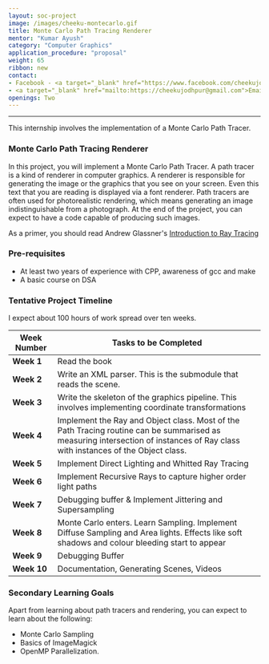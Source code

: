```yaml
---
layout: soc-project
image: /images/cheeku-montecarlo.gif
title: Monte Carlo Path Tracing Renderer
mentor: "Kumar Ayush"
category: "Computer Graphics"
application_procedure: "proposal"
weight: 65
ribbon: new
contact:
- Facebook - <a target="_blank" href="https://www.facebook.com/cheekujodhpur">Kumar Ayush</a>
- <a target="_blank" href="mailto:https://cheekujodhpur@gmail.com">Email ID</a> - cheekujodhpur@gmail.com
openings: Two
---
```


---

This internship involves the implementation of a Monte Carlo Path Tracer.

<!--break-->

### Monte Carlo Path Tracing Renderer
In this project, you will implement a Monte Carlo Path Tracer. A path tracer is a kind of renderer in computer graphics. A renderer is responsible for generating the image or the graphics that you see on your screen. Even this text that you are reading is displayed via a font renderer. Path tracers are often used for photorealistic rendering, which means generating an image indistinguishable from a photograph. At the end of the project, you can expect to have a code capable of producing such images.

<!--break-->

As a primer, you should read Andrew Glassner's [Introduction to Ray Tracing](https://www.goodreads.com/book/show/1441550.An_Introduction_to_Ray_Tracing)

<!--break-->

### Pre-requisites
- At least two years of experience with CPP, awareness of gcc and make
- A basic course on DSA

<!--break-->

### Tentative Project Timeline

I expect about 100 hours of work spread over ten weeks.

<!--break-->

|Week Number  | Tasks to be Completed|
|--- | --- | 
|**Week 1** |Read the book|
|**Week 2** |Write an XML parser. This is the submodule that reads the scene.|
|**Week 3** |Write the skeleton of the graphics pipeline. This involves implementing coordinate transformations|
|**Week 4** |Implement the Ray and Object class. Most of the Path Tracing routine can be summarised as measuring intersection of instances of Ray class with instances of the Object class.|
|**Week 5** |Implement Direct Lighting and Whitted Ray Tracing|
|**Week 6** |Implement Recursive Rays to capture higher order light paths|
|**Week 7** |Debugging buffer & Implement Jittering and Supersampling|
|**Week 8** |Monte Carlo enters. Learn Sampling. Implement Diffuse Sampling and Area lights. Effects like soft shadows and colour bleeding start to appear|
|**Week 9** |Debugging Buffer|
|**Week 10**|Documentation, Generating Scenes, Videos

<!--break-->

### Secondary Learning Goals
Apart from learning about path tracers and rendering, you can expect to learn about the following:
- Monte Carlo Sampling
- Basics of ImageMagick
- OpenMP Parallelization.
